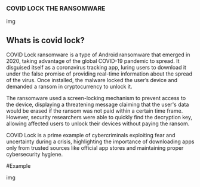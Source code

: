 ### COVID LOCK THE RANSOMWARE

img

## Whats is covid lock?

COVID Lock ransomware is a type of Android ransomware that emerged in 2020, taking advantage of the global COVID-19 pandemic to spread. It disguised itself as a coronavirus tracking app, luring users to download it under the false promise of providing real-time information about the spread of the virus. Once installed, the malware locked the user’s device and demanded a ransom in cryptocurrency to unlock it.

The ransomware used a screen-locking mechanism to prevent access to the device, displaying a threatening message claiming that the user's data would be erased if the ransom was not paid within a certain time frame. However, security researchers were able to quickly find the decryption key, allowing affected users to unlock their devices without paying the ransom.

COVID Lock is a prime example of cybercriminals exploiting fear and uncertainty during a crisis, highlighting the importance of downloading apps only from trusted sources like official app stores and maintaining proper cybersecurity hygiene.

#Example

img
